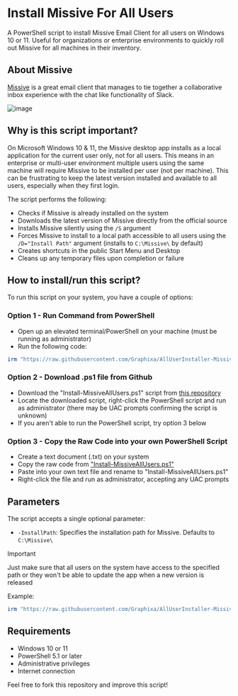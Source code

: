 # Install Missive For All Users
A PowerShell script to install Missive Email Client for all users on Windows 10 or 11. Useful for organizations or enterprise environments to quickly roll out Missive for all machines in their inventory.

## About Missive
[Missive](https://www.missiveapp.com) is a great email client that manages to tie together a collaborative inbox experience with the chat like functionality of Slack.

![image](https://user-images.githubusercontent.com/2350960/209822715-f82c068e-c682-43b6-906a-68520f1b48b1.png)

## Why is this script important?
On Microsoft Windows 10 & 11, the Missive desktop app installs as a local application for the current user only, not for all users. This means in an enterprise or multi-user environment multiple users using the same machine will require Missive to be installed per user (not per machine). This can be frustrating to keep the latest version installed and available to all users, especially when they first login.

The script performs the following:
* Checks if Missive is already installed on the system
* Downloads the latest version of Missive directly from the official source
* Installs Missive silently using the `/S` argument
* Forces Missive to install to a local path accessible to all users using the `/D="Install Path"` argument (installs to `C:\Missive\` by default)
* Creates shortcuts in the public Start Menu and Desktop
* Cleans up any temporary files upon completion or failure

## How to install/run this script?

To run this script on your system, you have a couple of options:

### Option 1 - Run Command from PowerShell
* Open up an elevated terminal/PowerShell on your machine (must be running as administrator)
* Run the following code:
```powershell
irm "https://raw.githubusercontent.com/Graphixa/AllUserInstaller-Missive/main/Install-MissiveAllUsers.ps1" | iex
```

### Option 2 - Download .ps1 file from Github
* Download the "Install-MissiveAllUsers.ps1" script from [this repository](https://github.com/Graphixa/AllUserInstaller-Missive/)
* Locate the downloaded script, right-click the PowerShell script and run as administrator (there may be UAC prompts confirming the script is unknown)
* If you aren't able to run the PowerShell script, try option 3 below

### Option 3 - Copy the Raw Code into your own PowerShell Script
* Create a text document (.txt) on your system
* Copy the raw code from ["Install-MissiveAllUsers.ps1"](https://raw.githubusercontent.com/Graphixa/AllUserInstaller-Missive/main/Install-MissiveAllUsers.ps1)
* Paste into your own text file and rename to "Install-MissiveAllUsers.ps1"
* Right-click the file and run as administrator, accepting any UAC prompts


## Parameters
The script accepts a single optional parameter:
* `-InstallPath`: Specifies the installation path for Missive. Defaults to `C:\Missive\`
  
> [!IMPORTANT]  
> Just make sure that all users on the system have access to the specified path or they won't be able to update the app when a new version is released

Example:
```powershell
irm "https://raw.githubusercontent.com/Graphixa/AllUserInstaller-Missive/main/Install-MissiveAllUsers.ps1" -InstallPath "D:\Missive" | iex
```


## Requirements
* Windows 10 or 11
* PowerShell 5.1 or later
* Administrative privileges
* Internet connection

Feel free to fork this repository and improve this script!

